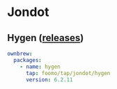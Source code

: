 # Jondot

## Hygen ([releases](https://github.com/jondot/hygen/releases))

```yaml
ownbrew:
  packages:
    - name: hygen
      tap: foomo/tap/jondot/hygen
      version: 6.2.11
```
